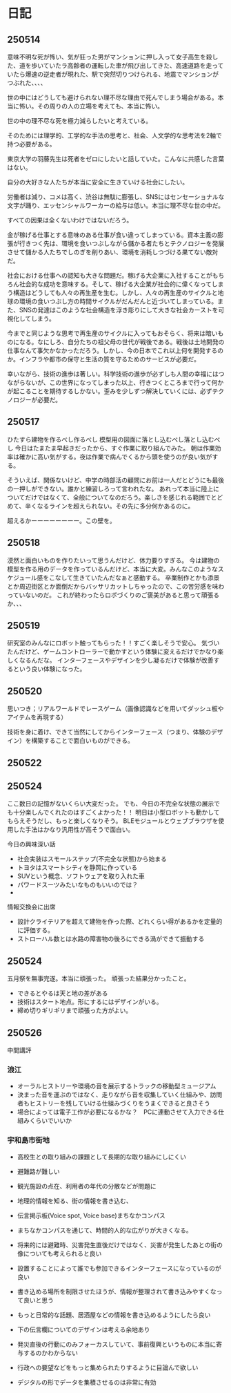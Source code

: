 # 日記

## 250514

意味不明な死が怖い、気が狂った男がマンションに押し入って女子高生を殺した、道を歩いていたラ高齢者の運転した車が飛び出してきた、高速道路を走っていたら爆速の逆走者が現れた、駅で突然切りつけられる、地震でマンションがつぶれた、、、、

世の中にはどうしても避けられない理不尽な理由で死んでしまう場合がある。本当に怖い。その周りの人の立場を考えても、本当に怖い。

世の中の理不尽な死を極力減らしたいと考えている。

そのためには理学的、工学的な手法の思考と、社会、人文学的な思考法を2軸で持つ必要がある。

東京大学の羽藤先生は死者をゼロにしたいと話していた。こんなに共感した言葉はない。

自分の大好きな人たちが本当に安全に生きていける社会にしたい。

労働者は減り、コメは高く、渋谷は無駄に膨張し、SNSにはセンセーショナルな文字が踊り、エッセンシャルワーカーの給与は低い。本当に理不尽な世の中だ。

すべての因果は全くないわけではないだろう。

金が稼げる仕事とする意味のある仕事が食い違ってしまっている。資本主義の膨張が行きつく先は、環境を食いつぶしながら儲かる者たちとテクノロジーを発展させて儲かる人たちでしのぎを削りあい、環境を消耗しつづける果てない敵対だ。

社会における仕事への認知も大きな問題だ。稼げる大企業に入社することがもちろん社会的な成功を意味する。そして、稼げる大企業が社会的に偉くなってしまう構造はどうしても人々の再生産を生む。しかし、人々の再生産のサイクルと地球の環境の食いつぶし方の時間サイクルがだんだんと近づいてしまっている。また、SNSの発達はこのような社会構造を浮き彫りにして大きな社会カーストを可視化してしまう。

今までと同じような思考で再生産のサイクルに入ってもおそらく、将来は暗いものになる。なにしろ、自分たちの祖父母の世代が戦後である。戦後は土地開発の仕事なんて事欠かなかっただろう。しかし、今の日本でこれ以上何を開発するのか。インフラや都市の保守と生活の質を守るためのサービスが必要だ。

幸いながら、技術の進歩は著しい。科学技術の進歩が必ずしも人間の幸福にはつながらないが、この世界になってしまった以上、行きつくところまで行って何かが起こることを期待するしかない。歪みを少しずつ解決していくには、必ずテクノロジーが必要だ。

## 250517

ひたすら建物を作るべし作るべし
模型用の図面に落とし込むべし落とし込むべし
今日はたまたま早起きだったから、すぐ作業に取り組んでみた。
朝は作業効率は確かに高い気がする。夜は作業で病んでくるから頭を使うのが良い気がする。

そういえば、関係ないけど、中学の時部活の顧問にお前は一人だとどうにも最後の一押しができない。誰かと練習しろって言われたな。
あれって本当に陸上についてだけではなくて、全般についてなのだろう。楽しさを感じれる範囲でとどめて、辛くなるラインを超えられない。その先に多分何かあるのに。

超えるかーーーーーーーー。この壁を。

## 250518

漠然と面白いものを作りたいって思うんだけど、体力要りすぎる。
今は建物の模型を作る用のデータを作っているんだけど、本当に大変。みんなこのようなスケジュール感をこなして生きていたんだなぁと感動する。
卒業制作とかも添景とか周辺街区とか面倒だからバッサリカットしちゃったので、この苦労感を味わっていないのだ。
これが終わったらロボづくりのご褒美があると思って頑張るか、、、

## 250519

研究室のみんなにロボット触ってもらった！！すごく楽しそうで安心。
気づいたんだけど、ゲームコントローラーで動かすという体験に変えるだけでかなり楽しくなるんだな。
インターフェースやデザインを少し凝るだけで体験が改善するという良い体験になった。

## 250520
思いつき；リアルワールドでレースゲーム（画像認識などを用いてダッシュ板やアイテムを再現する）

技術を身に着け、できて当然にしてからインターフェース（つまり、体験のデザイン）を構築することで面白いものができる。

## 250522

## 250524

ここ数日の記憶がないくらい大変だった。
でも、今日の不完全な状態の展示でも十分楽しんでくれたのはすごくよかった！！
明日は小型ロボットも動かしてもらえそうだし、もっと楽しくなりそう。
BLEモジュールとウェブブラウザを使用した手法はかなり汎用性が高そうで面白い。

今日の興味深い話

- 社会実装はスモールステップ(不完全な状態)から始まる
- トヨタはスマートシティを静岡に作っている
- SUVという概念、ソフトウェアを取り入れた車
- パワードスーツみたいなものもいいのでは？
- 
情報交換会に出席

- 設計クライテリアを超えて建物を作った際、どれくらい得があるかを定量的に評価する。
- ストローハル数とは水路の障害物の後ろにできる渦ができて振動する

## 250524

五月祭を無事完遂。本当に頑張った。
頑張った結果分かったこと。

- できるとやるは天と地の差がある
- 技術はスタート地点。形にするにはデザインがいる。
- 締め切りギリギリまで頑張った方がよい。

## 250526

中間講評

### 浪江

- オーラルヒストリーや環境の音を展示するトラックの移動型ミュージアム
- 決まった音を運ぶのではなく、走りながら音を収集していく仕組みや、訪問者もヒストリーを残していける仕組みづくりをうまくできると良さそう
- 場合によっては電子工作が必要になるかな？　PCに連動させて入力できる仕組みくらいでいいか

###  宇和島市街地

- 高校生との取り組みの課題として長期的な取り組みにしにくい
- 避難路が難しい
- 観光施設の点在、利用者の年代の分散などが問題に
- 地理的情報を知る、街の情報を書き込む、
- 伝言掲示板(Voice spot, Voice base)まちなかコンパス
- まちなかコンパスを通じて、時間的人的な広がりが大きくなる。

- 将来的には避難時、災害発生直後だけではなく、災害が発生したあとの街の像についても考えられると良い
- 設置することによって誰でも参加できるインターフェースになっているのが良い
- 書き込める場所を制限させたほうが、情報が整理されて書き込みやすくなって良いと思う
- もっと日常的な話題、居酒屋などの情報を書き込めるようにしたら良い
- 下の伝言欄についてのデザインは考える余地あり

- 発災直後の行動にのみフォーカスしていて、事前復興というものに本当に寄与するのかわからない
- 行政への要望などをもっと集められたりするように目論んで欲しい
- デジタルの形でデータを集積させるのは非常に有効
